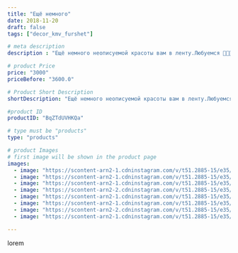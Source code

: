 ```yaml
---
title: "Ещё немного"
date: 2018-11-20
draft: false
tags: ["decor_kmv_furshet"]

# meta description
description : "Ещё немного неописуемой красоты вам в ленту.Любуемся 🌺🌺🌺😄😄😄#цветыназаказ#ростовыецветыминеральныеводы#цветывподарок#оформлениебутылоксвадебных#цветыизолонвгоршк"

# product Price
price: "3000"
priceBefore: "3600.0"

# Product Short Description
shortDescription: "Ещё немного неописуемой красоты вам в ленту.Любуемся 🌺🌺🌺😄😄😄#цветыназаказ#ростовыецветыминеральныеводы#цветывподарок#оформлениебутылоксвадебных#цветыизолонвгоршках#цветыизолон"

#product ID
productID: "BqZTdUVHKQa"

# type must be "products"
type: "products"

# product Images
# first image will be shown in the product page
images:
  - image: "https://scontent-arn2-1.cdninstagram.com/v/t51.2885-15/e35/45358261_277146143143827_26620190675703244_n.jpg?se=7&tp=1&_nc_ht=scontent-arn2-1.cdninstagram.com&_nc_cat=103&_nc_ohc=fjdpII5rFocAX8slJ5W&oh=8f82ed300d099446ea01a9197d447773&oe=6072E0FD&ig_cache_key=MTkxNjY0NzcyNjkwMzA1ODk3Nw%3D%3D.2"
  - image: "https://scontent-arn2-1.cdninstagram.com/v/t51.2885-15/e35/44718719_1322639851211001_9074623998983292683_n.jpg?se=7&tp=1&_nc_ht=scontent-arn2-1.cdninstagram.com&_nc_cat=109&_nc_ohc=q2JcyVK2Sd4AX8YaHsf&oh=d5c7777a35a7c9956ee4531e8c94398e&oe=60743988&ig_cache_key=MTkxNjY0Nzc0MDIyNDEyNjcyMA%3D%3D.2"
  - image: "https://scontent-arn2-1.cdninstagram.com/v/t51.2885-15/e35/46197482_255149725160362_4873346367958823224_n.jpg?se=7&tp=1&_nc_ht=scontent-arn2-1.cdninstagram.com&_nc_cat=110&_nc_ohc=M6cdQ4oliUIAX-JMWz3&oh=dfd839392c57b861178fc69d5fb87a16&oe=607571DE&ig_cache_key=MTkxNjY0NzczODkzMjQwNTc3Mw%3D%3D.2"
  - image: "https://scontent-arn2-2.cdninstagram.com/v/t51.2885-15/e35/44580379_586362955155521_3159629130199048961_n.jpg?se=7&tp=1&_nc_ht=scontent-arn2-2.cdninstagram.com&_nc_cat=105&_nc_ohc=WxuctMRi4XgAX_mCzUp&oh=26cf2b23e16c259ce608efd3a125562b&oe=60750073&ig_cache_key=MTkxNjY0Nzc1MDgyNzQzOTU2NA%3D%3D.2"
  - image: "https://scontent-arn2-1.cdninstagram.com/v/t51.2885-15/e35/45820513_430616920805901_3503124580836520845_n.jpg?se=7&tp=1&_nc_ht=scontent-arn2-1.cdninstagram.com&_nc_cat=109&_nc_ohc=olke56Mn0I8AX_cvBag&oh=281e678077846e193e36f518fe47dc69&oe=60732B31&ig_cache_key=MTkxNjY0Nzc2NjgwNzcyODY0NQ%3D%3D.2"
  - image: "https://scontent-arn2-1.cdninstagram.com/v/t51.2885-15/e35/44924588_1199262653532259_417628948355826376_n.jpg?se=7&tp=1&_nc_ht=scontent-arn2-1.cdninstagram.com&_nc_cat=107&_nc_ohc=E7TCfwLr0cYAX-O8ULn&oh=1a421a680dc1ae37cccad282d5b03e41&oe=6075545E&ig_cache_key=MTkxNjY0Nzc4MTYwNTA5OTQzNA%3D%3D.2"
  - image: "https://scontent-arn2-2.cdninstagram.com/v/t51.2885-15/e35/43592069_1586767788090684_6768246665777153316_n.jpg?se=7&tp=1&_nc_ht=scontent-arn2-2.cdninstagram.com&_nc_cat=100&_nc_ohc=0f37vzylxBcAX_FfmLM&oh=791cbce54790b876c3c50983ae06f144&oe=60756AD3&ig_cache_key=MTkxNjY0NzgwODAyMTAxNzYxMQ%3D%3D.2"
  - image: "https://scontent-arn2-1.cdninstagram.com/v/t51.2885-15/e35/45928600_343805556198328_5636937478094837510_n.jpg?se=7&tp=1&_nc_ht=scontent-arn2-1.cdninstagram.com&_nc_cat=104&_nc_ohc=yD9P2bqtyXMAX9q1xHz&oh=c06edf0fbf24a6e41aaaa786b403177c&oe=6072A6A3&ig_cache_key=MTkxNjY0Nzg0MDQzNDM4MDg5MA%3D%3D.2"

---
```

lorem
